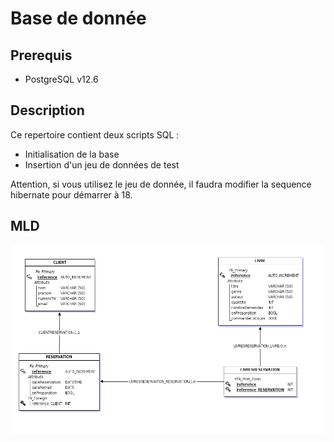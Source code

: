 # Base de donnée
## Prerequis

- PostgreSQL v12.6

## Description

Ce repertoire contient deux scripts SQL : 

- Initialisation de la base
- Insertion d'un jeu de données de test

Attention, si vous utilisez le jeu de donnée, il faudra modifier la sequence hibernate pour démarrer à 18.

## MLD

![alt MLD](mld.png "MLD")